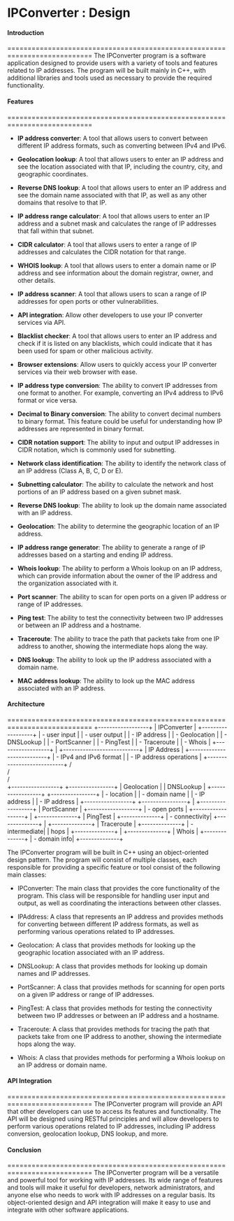 # IPConverter : Design 

#### Introduction
===========================================================================
The IPConverter program is a software application designed to provide users with a variety of tools and features related to IP addresses. The program will be built mainly in C++, with additional libraries and tools used as necessary to provide the required functionality.

#### Features
===========================================================================
* **IP address converter**: 
  A tool that allows users to convert between different IP address formats, such as converting between IPv4 and IPv6.

* **Geolocation lookup**: 
  A tool that allows users to enter an IP address and see the location associated with that IP, including the country, city, and geographic coordinates.

* **Reverse DNS lookup**: 
  A tool that allows users to enter an IP address and see the domain name associated with that IP, as well as any other domains that resolve to that IP.

* **IP address range calculator**: 
  A tool that allows users to enter an IP address and a subnet mask and calculates the range of IP addresses that fall within that subnet.

* **CIDR calculator**: 
  A tool that allows users to enter a range of IP addresses and calculates the CIDR notation for that range.

* **WHOIS lookup**:
   A tool that allows users to enter a domain name or IP address and see information about the domain registrar, owner, and other details.

* **IP address scanner**: 
  A tool that allows users to scan a range of IP addresses for open ports or other vulnerabilities.

* **API integration**: 
  Allow other developers to use your IP converter services via API.

* **Blacklist checker**: 
  A tool that allows users to enter an IP address and check if it is listed on any blacklists, which could indicate that it has been used for spam or other malicious activity.

* **Browser extensions**: 
  Allow users to quickly access your IP converter services via their web browser with ease.

* **IP address type conversion**: 
  The ability to convert IP addresses from one format to another. For example, converting an IPv4 address to IPv6 format or vice versa.

* **Decimal to Binary conversion**: 
  The ability to convert decimal numbers to binary format. This feature could be useful for understanding how IP addresses are represented in binary format.

* **CIDR notation support**: 
  The ability to input and output IP addresses in CIDR notation, which is commonly used for subnetting.

* **Network class identification**: 
  The ability to identify the network class of an IP address (Class A, B, C, D or E).

* **Subnetting calculator**: 
  The ability to calculate the network and host portions of an IP address based on a given subnet mask.

* **Reverse DNS lookup**: 
  The ability to look up the domain name associated with an IP address.

* **Geolocation**: 
  The ability to determine the geographic location of an IP address.

* **IP address range generator**: 
  The ability to generate a range of IP addresses based on a starting and ending IP address.

* **Whois lookup**: 
  The ability to perform a Whois lookup on an IP address, which can provide information about the owner of the IP address and the organization associated with it.

* **Port scanner**: 
  The ability to scan for open ports on a given IP address or range of IP addresses.

* **Ping test**: 
  The ability to test the connectivity between two IP addresses or between an IP address and a hostname.

* **Traceroute**: 
  The ability to trace the path that packets take from one IP address to another, showing the intermediate hops along the way.

* **DNS lookup**: 
  The ability to look up the IP address associated with a domain name.

* **MAC address lookup**: 
  The ability to look up the MAC address associated with an IP address.

#### Architecture
===========================================================================
                +------------------+
                |   IPConverter    |
                +------------------+
                | - user input     |
                | - user output    |
                | - IP address     |
                | - Geolocation    |
                | - DNSLookup      |
                | - PortScanner    |
                | - PingTest       |
                | - Traceroute     |
                | - Whois          |
                +------------------+
                           |
            +---------------------------+
            |           IP Address       |
            +---------------------------+
            | - IPv4 and IPv6 format    |
            | - IP address operations   |
            +---------------------------+
                      /       \
                     /         \
                    /           \
      +-----------------+   +----------------+
      |   Geolocation   |   |   DNSLookup    |
      +-----------------+   +----------------+
      | - location      |   | - domain name  |
      | - IP address    |   | - IP address   |
      +-----------------+   +----------------+
                           |
                 +------------------+
                 |    PortScanner   |
                 +------------------+
                 | - open ports     |
                 +------------------+
                           |
                   +--------------+
                   |    PingTest  |
                   +--------------+
                   | - connectivity|
                   +--------------+
                           |
                   +--------------+
                   |   Traceroute |
                   +--------------+
                   | - intermediate|
                   | hops         |
                   +--------------+
                           |
                   +--------------+
                   |     Whois    |
                   +--------------+
                   | - domain info|
                   +--------------+

The IPConverter program will be built in C++ using an object-oriented design pattern. The program will consist of multiple classes, each responsible for providing a specific feature or tool consist of the following main classes:

* IPConverter: 
  The main class that provides the core functionality of the program. This class will be responsible for handling user input and output, as well as coordinating the interactions between other classes.

* IPAddress: 
  A class that represents an IP address and provides methods for converting between different IP address formats, as well as performing various operations related to IP addresses.

* Geolocation: 
  A class that provides methods for looking up the geographic location associated with an IP address.

* DNSLookup: 
  A class that provides methods for looking up domain names and IP addresses.

* PortScanner: 
  A class that provides methods for scanning for open ports on a given IP address or range of IP addresses.

* PingTest: 
  A class that provides methods for testing the connectivity between two IP addresses or between an IP address and a hostname.

* Traceroute: 
  A class that provides methods for tracing the path that packets take from one IP address to another, showing the intermediate hops along the way.

* Whois: 
  A class that provides methods for performing a Whois lookup on an IP address or domain name.

#### API Integration
===========================================================================
The IPConverter program will provide an API that other developers can use to access its features and functionality. The API will be designed using RESTful principles and will allow developers to perform various operations related to IP addresses, including IP address conversion, geolocation lookup, DNS lookup, and more.

#### Conclusion
===========================================================================
The IPConverter program will be a versatile and powerful tool for working with IP addresses. Its wide range of features and tools will make it useful for developers, network administrators, and anyone else who needs to work with IP addresses on a regular basis. Its object-oriented design and API integration will make it easy to use and integrate with other software applications.